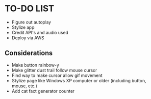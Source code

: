 # TO-DO LIST
- Figure out autoplay
- Stylize app
- Credit API's and audio used
- Deploy via AWS
## Considerations
- Make button rainbow-y
- Make glitter dust trail follow mouse cursor
- Find way to make cursor allow gif movement
- Stylize page like Windows XP computer or older (including button, mouse, etc.)
- Add cat fact generator counter